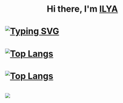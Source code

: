 # <h1 align="center">Hi there, I'm <a href="https://nearcrowd.com/starfish#" target="_blank">ILYA</a> 
# [![Typing SVG](https://readme-typing-svg.herokuapp.com?color=%2336BCF7&lines=FAMCs+student)](https://git.io/typing-svg)
# [![Top Langs](https://github-readme-stats.vercel.app/api/top-langs/?username=Ilusha2004&layout=compact)](https://github.com/anuraghazra/github-readme-stats)
# [![Top Langs](https://github-readme-stats.vercel.app/api/top-langs/?username=Ilusha2004)](https://github.com/anuraghazra/github-readme-stats)
# ![](https://komarev.com/ghpvc/?username=your-github-Ilusha2004)
